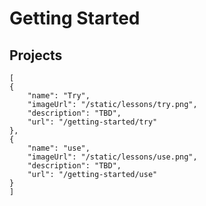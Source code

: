 # Getting Started

## Projects

```codecard
[
{
    "name": "Try",
    "imageUrl": "/static/lessons/try.png",
    "description": "TBD",
    "url": "/getting-started/try"
},
{
    "name": "use",
    "imageUrl": "/static/lessons/use.png",
    "description": "TBD",
    "url": "/getting-started/use"
}
]
```